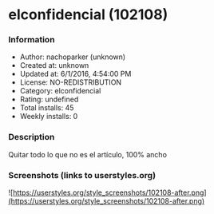 # elconfidencial (102108)

### Information
- Author: nachoparker (unknown)
- Created at: unknown
- Updated at: 6/1/2016, 4:54:00 PM
- License: NO-REDISTRIBUTION
- Category: elconfidencial
- Rating: undefined
- Total installs: 45
- Weekly installs: 0


### Description
Quitar todo lo que no es el artículo, 100% ancho


### Screenshots (links to userstyles.org)
![https://userstyles.org/style_screenshots/102108-after.png](https://userstyles.org/style_screenshots/102108-after.png)



